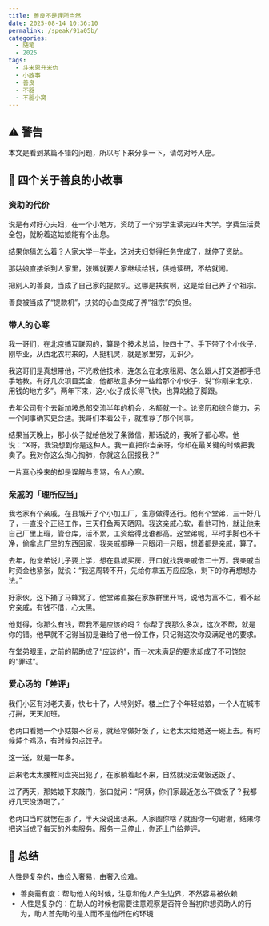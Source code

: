 ```yaml
---
title: 善良不是理所当然
date: 2025-08-14 10:36:10
permalink: /speak/91a05b/
categories:
  - 随笔
  - 2025
tags:
  - 斗米恩升米仇
  - 小故事
  - 善良
  - 不器
  - 不器小窝
---
```


## ⚠️ 警告

本文是看到某篇不错的问题，所以写下来分享一下，请勿对号入座。

## 🐍 四个关于善良的小故事

### 资助的代价

说是有对好心夫妇，在一个小地方，资助了一个穷学生读完四年大学。学费生活费全包，就盼着这姑娘能有个出息。

结果你猜怎么着？人家大学一毕业，这对夫妇觉得任务完成了，就停了资助。

那姑娘直接杀到人家里，张嘴就要人家继续给钱，供她读研，不给就闹。

把别人的善良，当成了自己家的提款机。这哪是扶贫啊，这是给自己养了个祖宗。

善良被当成了“提款机”，扶贫的心血变成了养“祖宗”的负担。

### 带人的心寒

我一哥们，在北京搞互联网的，算是个技术总监，快四十了。手下带了个小伙子，刚毕业，从西北农村来的，人挺机灵，就是家里穷，见识少。

我这哥们是真想带他，不光教他技术，连怎么在北京租房、怎么跟人打交道都手把手地教。有好几次项目奖金，他都故意多分一些给那个小伙子，说“你刚来北京，用钱的地方多”。两年下来，这小伙子成长得飞快，也算站稳了脚跟。

去年公司有个去新加坡总部交流半年的机会，名额就一个。论资历和综合能力，另一个同事确实更合适。我哥们本着公平，就推荐了那个同事。

结果当天晚上，那小伙子就给他发了条微信，那话说的，我听了都心寒。他说：“X哥，我没想到你是这种人。我一直把你当亲哥，你却在最关键的时候把我卖了。我对你这么掏心掏肺，你就这么回报我？”

一片真心换来的却是误解与责骂，令人心寒。

### 亲戚的「理所应当」

我老家有个亲戚，在县城开了个小加工厂，生意做得还行。他有个堂弟，三十好几了，一直没个正经工作，三天打鱼两天晒网。我这亲戚心软，看他可怜，就让他来自己厂里上班，管仓库，活不累，工资给得比谁都高。这堂弟呢，平时手脚也不干净，偷拿点厂里的东西回家，我亲戚都睁一只眼闭一只眼，想着都是亲戚，算了。

去年，他堂弟说儿子要上学，想在县城买房，开口就找我亲戚借二十万。我亲戚当时资金也紧张，就说：“我这周转不开，先给你拿五万应应急，剩下的你再想想办法。”

好家伙，这下捅了马蜂窝了。他堂弟直接在家族群里开骂，说他为富不仁，看不起穷亲戚，有钱不借，心太黑。

他觉得，你那么有钱，帮我不是应该的吗？ 你帮了我那么多次，这次不帮，就是你的错。他早就不记得当初是谁给了他一份工作，只记得这次你没满足他的要求。

在堂弟眼里，之前的帮助成了“应该的”，而一次未满足的要求却成了不可饶恕的“罪过”。

### 爱心汤的「差评」

我们小区有对老夫妻，快七十了，人特别好。楼上住了个年轻姑娘，一个人在城市打拼，天天加班。

老两口看她一个小姑娘不容易，就经常做好饭了，让老太太给她送一碗上去。有时候炖个鸡汤，有时候包点饺子。

这一送，就是一年多。

后来老太太腰椎间盘突出犯了，在家躺着起不来，自然就没法做饭送饭了。

过了两天，那姑娘下来敲门，张口就问：“阿姨，你们家最近怎么不做饭了？我都好几天没汤喝了。”

老两口当时就愣在那了，半天没说出话来。人家图你啥？就图你一句谢谢，结果你把这当成了每天的外卖服务。服务一旦停止，你还上门给差评。

## 🎉 总结

人性是复杂的，由俭入奢易，由奢入俭难。

- 善良需有度：帮助他人的时候，注意和他人产生边界，不然容易被依赖
- 人性是复杂的：在助人的时候也需要注意观察是否符合当初你想资助人的行为，助人首先助的是人而不是他所在的环境
